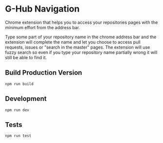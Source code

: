 # G-Hub Navigation

Chrome extension that helps you to access your repositories pages with the minimum effort from the address bar.

Type some part of your repository name in the chrome address bar and the extension will complete the name and let you choose to access pull requests, issues or "search in the master" pages. The extension will use fuzzy search so even if you type your repository name partially wrong it will still be able to find it.

## Build Production Version

```
npm run build
```

## Development

```
npm run dev
```

## Tests

```
npm run test
```